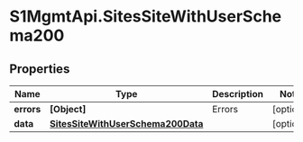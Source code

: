 # S1MgmtApi.SitesSiteWithUserSchema200

## Properties
Name | Type | Description | Notes
------------ | ------------- | ------------- | -------------
**errors** | **[Object]** | Errors | [optional] 
**data** | [**SitesSiteWithUserSchema200Data**](SitesSiteWithUserSchema200Data.md) |  | [optional] 


